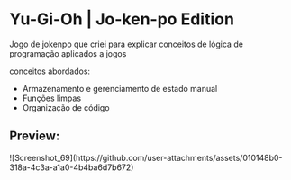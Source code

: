 # Yu-Gi-Oh | Jo-ken-po Edition

Jogo de jokenpo que criei para explicar conceitos de lógica de programação aplicados a jogos

conceitos abordados:

- Armazenamento e gerenciamento de estado manual
- Funções limpas
- Organização de código

<h2>Preview:</h2>
![Screenshot_69](https://github.com/user-attachments/assets/010148b0-318a-4c3a-a1a0-4b4ba6d7b672)
